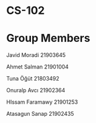 # CS-102
# Group Members
Javid Moradi 21903645

Ahmet Salman 21901004

Tuna Öğüt 21803492

Onuralp Avcı 21902364

HIssam Faramawy 21901253

Atasagun Sanap 21902435
